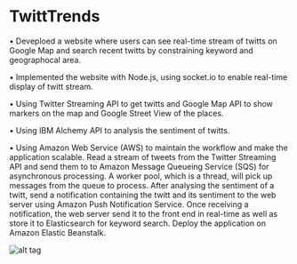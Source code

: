 # TwittTrends

•	Deveploed a website where users can see real-time stream of twitts on Google Map and search recent twitts by constraining keyword and geographocal area.

•	Implemented the website with Node.js, using socket.io to enable real-time display of twitt stream.

•	Using Twitter Streaming API to get twitts and Google Map API to show markers on the map and Google Street View of the places.

•	Using IBM Alchemy API to analysis the sentiment of twitts.

•	Using Amazon Web Service (AWS) to maintain the workflow and make the application scalable. Read a stream of tweets from the Twitter Streaming API and send them to to Amazon Message Queueing Service (SQS) for asynchronous processing. A worker pool, which is a thread, will pick up messages from the queue to process. After analysing the sentiment of a twitt, send a notification containing the twitt and its sentiment to the web server using Amazon Push Notification Service. Once receiving a notification, the web server send it to the front end in real-time as well as store it to Elasticsearch for keyword search. Deploy the application on Amazon Elastic Beanstalk.

![alt tag](https://github.com/jessicatsaon/TwittTrends/blob/master/demo.png)
